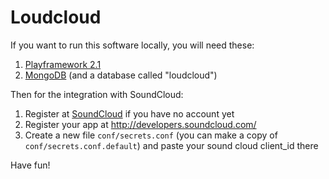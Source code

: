Loudcloud
=====================================

If you want to run this software locally, you will need these:

1. [Playframework 2.1](http://www.playframework.com/download "Play")
2. [MongoDB](http://www.mongodb.org/downloads "MongoDB") (and a database called "loudcloud")

Then for the integration with SoundCloud:

1. Register at [SoundCloud](http://www.soundcloud.com "SoundCloud") if you have no account yet
2. Register your app at http://developers.soundcloud.com/
3. Create a new file `conf/secrets.conf` (you can make a copy of `conf/secrets.conf.default`) and paste your sound cloud client_id there

Have fun!
